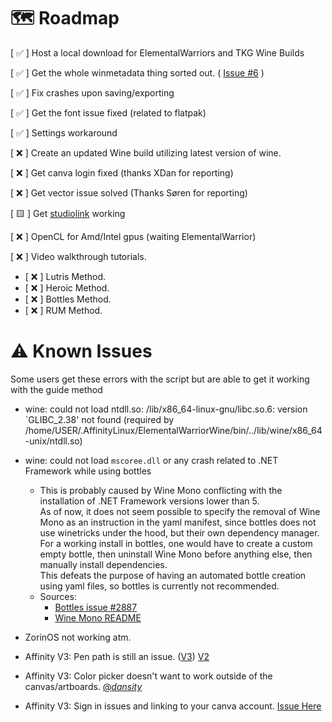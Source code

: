 # 🗺️ Roadmap

[ ✅ ] Host a local download for ElementalWarriors and TKG Wine Builds

[ ✅ ] Get the whole winmetadata thing sorted out. ( [Issue #6](https://github.com/Twig6943/AffinityOnLinux/issues/6) )

[ ✅ ] Fix crashes upon saving/exporting

[ ✅ ] Get the font issue fixed (related to flatpak)

[ ✅ ] Settings workaround

[ ❌ ] Create an updated Wine build utilizing latest version of wine.

[ ❌ ] Get canva login fixed (thanks XDan for reporting)

[ ❌ ] Get vector issue solved (Thanks Søren for reporting)

[ 🟨 ] Get [studiolink](https://github.com/Twig6943/AffinityOnLinux/issues/25) working

[ ❌ ] OpenCL for Amd/Intel gpus (waiting ElementalWarrior)

[ ❌ ] Video walkthrough tutorials.
 - [ ❌ ] Lutris Method.
 - [ ❌ ] Heroic Method.
 - [ ❌ ] Bottles Method.
 - [ ❌ ] RUM Method.

# ⚠️ Known Issues
Some users get these errors with the script but are able to get it working with the guide method

- wine: could not load ntdll.so: /lib/x86_64-linux-gnu/libc.so.6: version `GLIBC_2.38' not found (required by /home/USER/.AffinityLinux/ElementalWarriorWine/bin/../lib/wine/x86_64-unix/ntdll.so)

- wine: could not load `mscoree.dll` or any crash related to .NET Framework while using bottles
    - This is probably caused by Wine Mono conflicting with the installation of .NET Framework versions lower than 5.  
    As of now, it does not seem possible to specify the removal of Wine Mono as an instruction in the yaml manifest, since bottles does not use winetricks under the hood, but their own dependency manager.
    For a working install in bottles, one would have to create a custom empty bottle, then uninstall Wine Mono before anything else, then manually install dependencies.  
    This defeats the purpose of having an automated bottle creation using yaml files, so bottles is currently not recommended.  
    - Sources: 
      - [Bottles issue #2887](https://github.com/bottlesdevs/Bottles/issues/2887#issuecomment-2646118028)  
      - [Wine Mono README](https://github.com/wine-mono/wine-mono#:~:text=Please%20note%20that%20while%20Wine%20Mono%20should%20always%20be%20removed%20before%20installing%20.NET%20Framework%204.8%20and%20earlier%2C%20it%20can%20coexist%20with%20.NET%20Core%20and%20.NET%205%20or%20later.)

- ZorinOS not working atm.
- Affinity V3: Pen path is still an issue. ([V3](https://cdn.discordapp.com/attachments/1281706644715208809/1433663104826474577/image.png?ex=69058250&is=690430d0&hm=832e2549f694a92a1bec29310cea5ea4c1a2a309b23dfef56c83649d55bf188e&)) [V2](https://discord.com/channels/1281706644073611358/1325725311836622944)
- Affinity V3: Color picker doesn't want to work outside of the canvas/artboards. [@_dansity_](https://discord.com/channels/1281706644073611358/1433758899122471012)
- Affinity V3: Sign in issues and linking to your canva account. [Issue Here](https://discord.com/channels/1281706644073611358/1281706644715208809/1433584942167887942)
